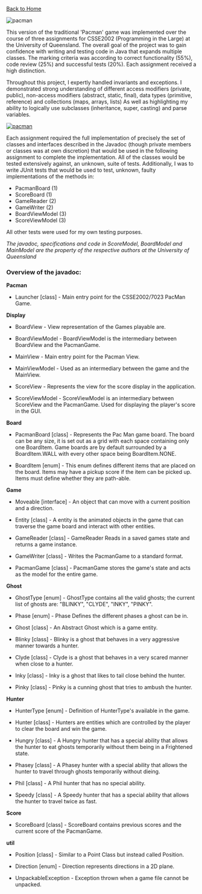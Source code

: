 [Back to Home](https://teanlouise.github.io)

![pacman](https://user-images.githubusercontent.com/19520346/69231371-af492480-0bd4-11ea-8575-e47e0ef59aa9.PNG)

This version of the traditional 'Pacman' game was implemented over the course of three assignments for CSSE2002 (Programming in the Large) at the University of Queensland. The overall goal of the project was to gain confidence with writing and testing code in Java that expands multiple classes. The marking criteria was according to correct functionality (55%), code review (25%) and successful tests (20%). Each assignment received a high distinction.

Throughout this project, I expertly handled invariants and exceptions. I demonstrated strong understanding of different access modifiers (private, public), non-access modifiers (abstract, static, final), data types (primitive, reference) and collections (maps, arrays, lists) As well as highlighting my ability to logically use subclasses (inheritance, super, casting) and parse variables.

[![pacman](https://user-images.githubusercontent.com/19520346/71557194-73846300-2a8e-11ea-8345-e40e19592f5a.png)](https://youtu.be/cDlTd49BDQE)

Each assignment required the full implementation of precisely the set of classes and interfaces described in the Javadoc (though private members or classes was at own discretion) that would be used in the following assignment to complete the implementation. All of the classes would be tested extensively against, an unknown, suite of tests. Additionally, I was to write JUnit tests that would be used to test, unknown, faulty implementations of the methods in:
- PacmanBoard (1)
- ScoreBoard (1)
- GameReader (2)
- GameWriter (2)
- BoardViewModel (3)
- ScoreViewModel (3)

All other tests were used for my own testing purposes.

_The javadoc, specifications and code in ScoreModel, BoardModel and MainModel are the property of the respective authors at the University of Queensland_


### Overview of the javadoc:

**Pacman**

* Launcher [class] - Main entry point for the CSSE2002/7023 PacMan Game.

**Display**

* BoardView - View representation of the Games playable are.

* BoardViewModel - BoardViewModel is the intermediary between BoardView and the PacmanGame.

* MainView - Main entry point for the Pacman View.

* MainViewModel - Used as an intermediary between the game and the MainView.

* ScoreView - Represents the view for the score display in the application.

* ScoreViewModel - ScoreViewModel is an intermediary between ScoreView and the PacmanGame. Used for displaying the player's score in the GUI.
 
**Board**

* PacmanBoard [class] - Represents the Pac Man game board. The board can be any size, it is set out as a grid with each space containing only one BoardItem. Game boards are by default surrounded by a BoardItem.WALL with every other space being BoardItem.NONE.

* BoardItem [enum] - This enum defines different items that are placed on the board. Items may have a pickup score if the item can be picked up. Items must define whether they are path-able.
 
**Game**

* Moveable [interface] - An object that can move with a current position and a direction.

* Entity [class] - A entity is the animated objects in the game that can traverse the game board and interact with other entities.

* GameReader [class] - GameReader Reads in a saved games state and returns a game instance.

* GameWriter [class] - Writes the PacmanGame to a standard format.

* PacmanGame [class] - PacmanGame stores the game's state and acts as the model for the entire game.
 
**Ghost**

* GhostType [enum] - GhostType contains all the valid ghosts; the current list of ghosts are: "BLINKY", "CLYDE", "INKY", "PINKY".

* Phase [enum] - Phase Defines the different phases a ghost can be in.

* Ghost [class] - An Abstract Ghost which is a game entity.

* Blinky [class] - Blinky is a ghost that behaves in a very aggressive manner towards a hunter.

* Clyde [class] - Clyde is a ghost that behaves in a very scared manner when close to a hunter.

* Inky [class] - Inky is a ghost that likes to tail close behind the hunter.

* Pinky [class] - Pinky is a cunning ghost that tries to ambush the hunter.
 
**Hunter**

* HunterType [enum] - Definition of HunterType's available in the game.

* Hunter [class] - Hunters are entities which are controlled by the player to clear the board and win the game.

* Hungry [class] - A Hungry hunter that has a special ability that allows the hunter to eat ghosts temporarily without them being in a Frightened state.

* Phasey [class] - A Phasey hunter with a special ability that allows the hunter to travel through ghosts temporarily without dieing.

* Phil [class] - A Phil hunter that has no special ability.

* Speedy [class] - A Speedy hunter that has a special ability that allows the hunter to travel twice as fast.
 
**Score**

* ScoreBoard [class] - ScoreBoard contains previous scores and the current score of the PacmanGame.
 
**util**

* Position [class] - Similar to a Point Class but instead called Position.

* Direction [enum] - Direction represents directions in a 2D plane.

* UnpackableException - Exception thrown when a game file cannot be unpacked.
